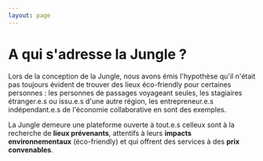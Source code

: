 ```yaml
---
layout: page
---
```


# A qui s'adresse la Jungle ?

Lors de la conception de la Jungle, nous avons émis l'hypothèse qu'il n'était pas toujours évident de trouver des lieux éco-friendly pour certaines personnes : les personnes de passages voyageant seules, les stagiaires étranger.e.s ou issu.e.s d'une autre région, les entrepreneur.e.s indépendant.e.s de l'économie collaborative en sont des exemples.

La Jungle demeure une plateforme ouverte à tout.e.s celleux sont à la recherche de **lieux prévenants**, attentifs à leurs **impacts environnementaux** (éco-friendly) et qui offrent des services à des **prix convenables**.
